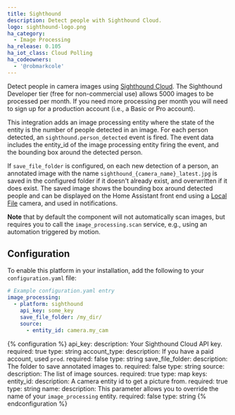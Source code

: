```yaml
---
title: Sighthound
description: Detect people with Sighthound Cloud.
logo: sighthound-logo.png
ha_category:
  - Image Processing
ha_release: 0.105
ha_iot_class: Cloud Polling
ha_codeowners:
  - '@robmarkcole'
---
```


Detect people in camera images using [Sighthound Cloud](https://www.sighthound.com/products/cloud). The Sighthound Developer tier (free for non-commercial use) allows 5000 images to be processed per month. If you need more processing per month you will need to sign up for a production account (i.e., a Basic or Pro account).

This integration adds an image processing entity where the state of the entity is the number of people detected in an image. For each person detected, an `sighthound.person_detected` event is fired. The event data includes the entity_id of the image processing entity firing the event, and the bounding box around the detected person. 

If `save_file_folder` is configured, on each new detection of a person, an annotated image with the name `sighthound_{camera_name}_latest.jpg` is saved in the configured folder if it doesn't already exist, and overwritten if it does exist. The saved image shows the bounding box around detected people and can be displayed on the Home Assistant front end using a [Local File](/integrations/local_file/) camera, and used in notifications.

**Note** that by default the component will not automatically scan images, but requires you to call the `image_processing.scan` service, e.g.,  using an automation triggered by motion.

## Configuration

To enable this platform in your installation, add the following to your `configuration.yaml` file:

```yaml
# Example configuration.yaml entry
image_processing:
  - platform: sighthound
    api_key: some_key
    save_file_folder: /my_dir/
    source:
      - entity_id: camera.my_cam
```

{% configuration %}
api_key:
  description: Your Sighthound Cloud API key.
  required: true
  type: string
account_type:
  description: If you have a paid account, used `prod`.
  required: false
  type: string
save_file_folder:
  description: The folder to save annotated images to.
  required: false
  type: string
source:
  description: The list of image sources.
  required: true
  type: map
  keys:
    entity_id:
      description: A camera entity id to get a picture from.
      required: true
      type: string
    name:
      description: This parameter allows you to override the name of your `image_processing` entity.
      required: false
      type: string
{% endconfiguration %}
